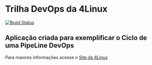 # Trilha DevOps da 4Linux

<!-- Altere a Flag abaixo com sua URL do Travis -->
[![Build Status](https://travis-ci.com/rodrigordavila/DevOpsLab-HelloWorld.svg?branch=master)](https://travis-ci.com/rodrigordavila/DevOpsLab-HelloWorld)

## Aplicação criada para exemplificar o Ciclo de uma PipeLine DevOps


Para maiores informações acesse o [Site da 4Linux](https://www.4linux.com.br/cursos/devops)

